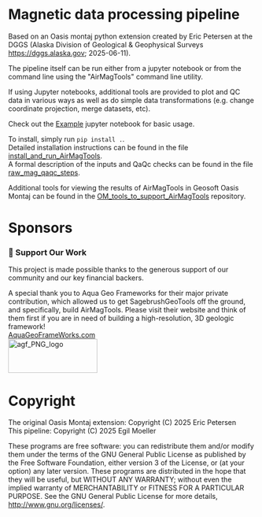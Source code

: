 # Magnetic data processing pipeline

Based on an Oasis montaj python extension created by Eric Petersen at the DGGS (Alaska Division of Geological & Geophysical Surveys https://dggs.alaska.gov; 2025-06-11).

The pipeline itself can be run either from a jupyter notebook or from
the command line using the "AirMagTools" command line utility.

If using Jupyter notebooks, additional tools are provided to plot and QC data in
various ways as well as do simple data transformations (e.g. change
coordinate projection, merge datasets, etc).

Check out the [Example](example_notebooks/Example.ipynb) jupyter notebook for basic usage.

To install, simply run `pip install .`.  
Detailed installation instructions can be found in the file [install_and_run_AirMagTools](./install_and_run_AirMagTools.md).  
A formal description of the inputs and QaQc checks can be found in the file [raw_mag_qaqc_steps](raw_mag_qaqc_steps.md).  

Additional tools for viewing the results of AirMagTools in Geosoft Oasis Montaj can be found in the [OM_tools_to_support_AirMagTools](https://github.com/SagebrushGeoTools/OM_tools_to_support_AirMagTools) repository.  

# Sponsors
### 💖 Support Our Work

This project is made possible thanks to the generous support of our community and our key financial backers.

A special thank you to Aqua Geo Frameworks for their major private contribution, which allowed us to get SagebrushGeoTools off the ground,
 and specifically, build AirMagTools. Please visit their website and think of them first if you are in need of building a 
high-resolution, 3D geologic framework!  
[AquaGeoFrameWorks.com](https://www.aquageoframeworks.com/)  
<img width="181" height="69" alt="agf_PNG_logo" src="https://github.com/user-attachments/assets/f35b323e-29db-44c6-8c1d-3d6870305a22" />


# Copyright

The original Oasis Montaj extension: Copyright (C) 2025 Eric Petersen  
This pipeline: Copyright (C) 2025 Egil Moeller

These programs are free software: you can redistribute them and/or modify them under the terms of the GNU General Public License as published by the Free Software Foundation, either version 3 of the License, or (at your option) any later version. These programs are distributed in the hope that they will be useful, but WITHOUT ANY WARRANTY; without even the implied warranty of MERCHANTABILITY or FITNESS FOR A PARTICULAR PURPOSE. See the GNU General Public License for more details, http://www.gnu.org/licenses/.
